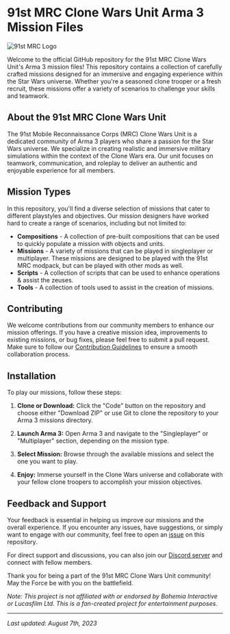 # 91st MRC Clone Wars Unit Arma 3 Mission Files

![91st MRC Logo](logo.png)

Welcome to the official GitHub repository for the 91st MRC Clone Wars Unit's Arma 3 mission files! This repository contains a collection of carefully crafted missions designed for an immersive and engaging experience within the Star Wars universe. Whether you're a seasoned clone trooper or a fresh recruit, these missions offer a variety of scenarios to challenge your skills and teamwork.

## About the 91st MRC Clone Wars Unit

The 91st Mobile Reconnaissance Corps (MRC) Clone Wars Unit is a dedicated community of Arma 3 players who share a passion for the Star Wars universe. We specialize in creating realistic and immersive military simulations within the context of the Clone Wars era. Our unit focuses on teamwork, communication, and roleplay to deliver an authentic and enjoyable experience for all members.

## Mission Types

In this repository, you'll find a diverse selection of missions that cater to different playstyles and objectives. Our mission designers have worked hard to create a range of scenarios, including but not limited to:

- **Compositions** - A collection of pre-built compositions that can be used to quickly populate a mission with objects and units.
- **Missions** - A variety of missions that can be played in singleplayer or multiplayer. These missions are designed to be played with the 91st MRC modpack, but can be played with other mods as well.
- **Scripts** - A collection of scripts that can be used to enhance operations & assist the zeuses.
- **Tools** - A collection of tools used to assist in the creation of missions.


## Contributing

We welcome contributions from our community members to enhance our mission offerings. If you have a creative mission idea, improvements to existing missions, or bug fixes, please feel free to submit a pull request. Make sure to follow our [Contribution Guidelines](CONTRIBUTING.md) to ensure a smooth collaboration process.

## Installation

To play our missions, follow these steps:

1. **Clone or Download:** Click the "Code" button on the repository and choose either "Download ZIP" or use Git to clone the repository to your Arma 3 missions directory.
   
2. **Launch Arma 3:** Open Arma 3 and navigate to the "Singleplayer" or "Multiplayer" section, depending on the mission type.

3. **Select Mission:** Browse through the available missions and select the one you want to play.

4. **Enjoy:** Immerse yourself in the Clone Wars universe and collaborate with your fellow clone troopers to accomplish your mission objectives.

## Feedback and Support

Your feedback is essential in helping us improve our missions and the overall experience. If you encounter any issues, have suggestions, or simply want to engage with our community, feel free to open an [issue](https://github.com/91st-Aux-Team/MRC-Mission-Files/issues) on this repository.

For direct support and discussions, you can also join our [Discord server](https://discord.gg/zqn5aq9) and connect with fellow members.

Thank you for being a part of the 91st MRC Clone Wars Unit community! May the Force be with you on the battlefield.

*Note: This project is not affiliated with or endorsed by Bohemia Interactive or Lucasfilm Ltd. This is a fan-created project for entertainment purposes.*

---
*Last updated: August 7th, 2023*
